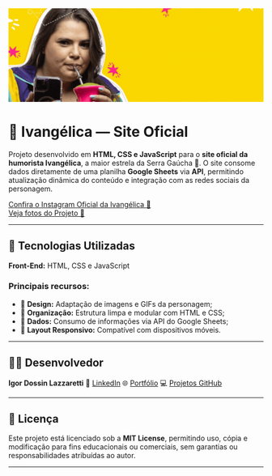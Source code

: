 <div align="center">
  <img src="./images/backgrounds/readme-cover.gif">
</div>

# 📱 Ivangélica — Site Oficial

Projeto desenvolvido em **HTML, CSS e JavaScript** para o **site oficial da humorista Ivangélica**, a maior estrela da Serra Gaúcha 🌟.
O site consome dados diretamente de uma planilha **Google Sheets** via **API**, permitindo atualização dinâmica do conteúdo e integração com as redes sociais da personagem.

<a target="_blank" href="https://www.instagram.com/ivangelica__/">Confira o Instagram Oficial da Ivangélica 📱</a> <br>
<a target="_blank" href="https://flic.kr/s/aHBqjCwBLS">Veja fotos do Projeto 📸</a>

---

## 🚀 Tecnologias Utilizadas

**Front-End:** HTML, CSS e JavaScript

### Principais recursos:
- 🎨 **Design:** Adaptação de imagens e GIFs da personagem;
- 🧩 **Organização:** Estrutura limpa e modular com HTML e CSS;
- 🔗 **Dados:** Consumo de informações via API do Google Sheets;
- 📱 **Layout Responsivo:** Compatível com dispositivos móveis.

---

## 👨‍💻 Desenvolvedor

**Igor Dossin Lazzaretti**
🔗 [LinkedIn](https://www.linkedin.com/in/igorlazzaretti/)
🌐 [Portfólio](https://igorlazzaretti.com/)
💻 [Projetos GitHub](https://github.com/igorlazzaretti?tab=repositories)

---

## 📄 Licença

Este projeto está licenciado sob a **MIT License**, permitindo uso, cópia e modificação para fins educacionais ou comerciais, sem garantias ou responsabilidades atribuídas ao autor.

---

<!--
:iphone: Projeto: Ivangélica Site Oficial
Commit: Images/Agenda/2025
